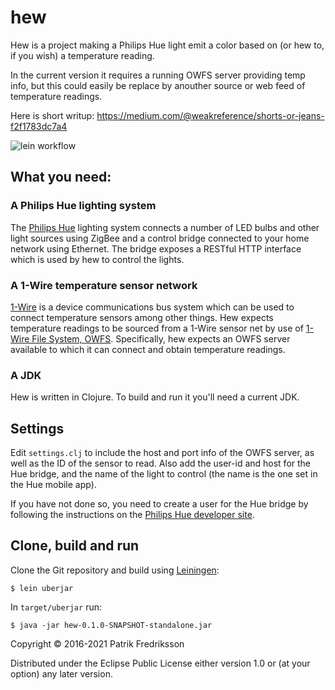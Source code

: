 # hew

Hew is a project making a Philips Hue light emit a color based on (or hew to, if you wish) a temperature reading.

In the current version it requires a running OWFS server providing temp info, but this could easily be replace by anouther source or web feed of temperature readings.

Here is short writup: https://medium.com/@weakreference/shorts-or-jeans-f2f1783dc7a4

![lein workflow](https://github.com/patrikfr/hew/actions/workflows/lein.yml/badge.svg)
 
## What you need:

### A Philips Hue lighting system
The [Philips Hue](http://www.meethue.com) lighting system connects a number of LED bulbs and other light sources using ZigBee and a control bridge connected to your home network using Ethernet. The bridge exposes a RESTful HTTP interface which is used by hew to control the lights.
 
### A 1-Wire temperature sensor network
[1-Wire](https://en.wikipedia.org/wiki/1-Wire) is a device communications bus system which can be used to connect temperature sensors among other things. Hew expects temperature readings to be sourced from a 1-Wire sensor net by use of [1-Wire File System, OWFS](http://www.owfs.org). Specifically, hew expects an OWFS server available to which it can connect and obtain temperature readings. 

### A JDK
Hew is written in Clojure. To build and run it you'll need a current JDK.

## Settings

Edit `settings.clj` to include the host and port info of the OWFS server, as well as the ID of the sensor to read. Also add the user-id and host for the Hue bridge, and the name of the light to control (the name is the one set in the Hue mobile app).

If you have not done so, you need to create a user for the Hue bridge by following the instructions on the [Philips Hue developer site](https://developers.meethue.com/documentation/getting-started).

## Clone, build and run

Clone the Git repository and build using [Leiningen](http://leiningen.org):

    $ lein uberjar
    
In `target/uberjar` run:
    
    $ java -jar hew-0.1.0-SNAPSHOT-standalone.jar

Copyright © 2016-2021 Patrik Fredriksson

Distributed under the Eclipse Public License either version 1.0 or (at
your option) any later version.
